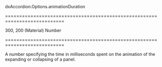<!--id-->dxAccordion.Options.animationDuration<!--/id-->
===========================================================================
<!--default-->300, 200 (Material)<!--/default-->
<!--type-->Number<!--/type-->
===========================================================================

<!--shortDescription-->
A number specifying the time in milliseconds spent on the animation of the expanding or collapsing of a panel.
<!--/shortDescription-->

<!--fullDescription-->

<!--/fullDescription-->